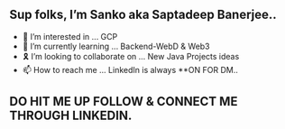 ##  Sup folks, I’m Sanko aka Saptadeep Banerjee..
- 👾 I’m interested in ... GCP 
- 🌱 I’m currently learning ... Backend-WebD & Web3
- 🎗️ I’m looking to collaborate on ... New Java Projects ideas
- 📫 How to reach me ... LinkedIn is always **ON FOR DM..
## DO HIT ME UP FOLLOW & CONNECT ME THROUGH LINKEDIN.

<!---
imSanko/imSanko is a ✨ special ✨ repository because its `README.md` (this file) appears on your GitHub profile.
You can click the Preview link to take a look at your changes.
--->
